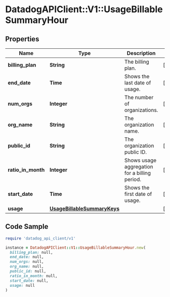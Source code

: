 # DatadogAPIClient::V1::UsageBillableSummaryHour

## Properties

| Name | Type | Description | Notes |
| ---- | ---- | ----------- | ----- |
| **billing_plan** | **String** | The billing plan. | [optional] |
| **end_date** | **Time** | Shows the last date of usage. | [optional] |
| **num_orgs** | **Integer** | The number of organizations. | [optional] |
| **org_name** | **String** | The organization name. | [optional] |
| **public_id** | **String** | The organization public ID. | [optional] |
| **ratio_in_month** | **Integer** | Shows usage aggregation for a billing period. | [optional] |
| **start_date** | **Time** | Shows the first date of usage. | [optional] |
| **usage** | [**UsageBillableSummaryKeys**](UsageBillableSummaryKeys.md) |  | [optional] |

## Code Sample

```ruby
require 'datadog_api_client/v1'

instance = DatadogAPIClient::V1::UsageBillableSummaryHour.new(
  billing_plan: null,
  end_date: null,
  num_orgs: null,
  org_name: null,
  public_id: null,
  ratio_in_month: null,
  start_date: null,
  usage: null
)
```

